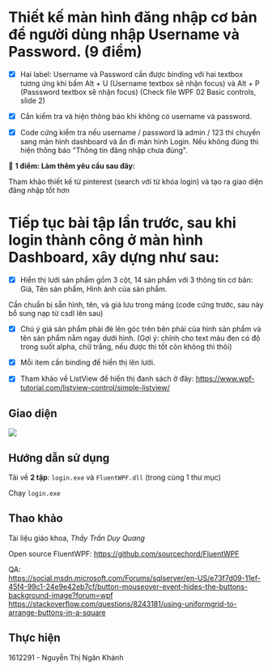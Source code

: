 # Thiết kế màn hình đăng nhập cơ bản để người dùng nhập Username và Password. (9 điểm)

- [x] Hai label: Username và Password cần được binding với hai textbox tương ứng khi bấm Alt + U (Username textbox sẽ nhận focus) và Alt + P (Passsword textbox sẽ nhận focus) (Check file WPF 02 Basic controls, slide 2)

- [x] Cần kiểm tra và hiện thông báo khi không có username và password.

- [x] Code cứng kiểm tra nếu username / password là admin / 123 thì chuyển sang màn hình dashboard và ẩn đi màn hình Login. Nếu không đúng thì hiện thông báo "Thông tin đăng nhập chưa đúng".

🤞 **1 điểm: Làm thêm yêu cầu sau đây:**

Tham khảo thiết kế từ pinterest (search với từ khóa login) và tạo ra giao diện đăng nhập tốt hơn 

# Tiếp tục bài tập lần trước, sau khi login thành công ở màn hình Dashboard, xây dựng như sau:

- [x] Hiển thị lưới sản phẩm gồm 3 cột, 14 sản phẩm với 3 thông tin cơ bản: Giá, Tên sản phẩm, Hình ảnh của sản phẩm.

Cần chuẩn bị sẵn hình, tên, và giá lưu trong mảng (code cứng trước, sau này bổ sung nạp từ csdl lên sau)

- [x] Chú ý giá sản phẩm phải đè lên góc trên bên phải của hình sản phẩm và tên sản phẩm nằm ngay dưới hình. (Gợi ý: chỉnh cho text màu đen có độ trong suốt alpha, chữ trắng, nếu được thì tốt còn không thì thôi)

- [x] Mỗi item cần binding để hiển thị lên lưới.

- [x] Tham khảo về ListView để hiển thị đanh sách ở đây: https://www.wpf-tutorial.com/listview-control/simple-listview/

## Giao diện
![](https://user-images.githubusercontent.com/32817908/48627783-09267580-e9e8-11e8-8261-885dcf2f538c.png)

## Hướng dẫn sử dụng
Tải về **2 tập**: `login.exe` và `FluentWPF.dll` (trong cùng 1 thư mục)

Chạy `login.exe`

## Thao khảo
Tài liệu giáo khoa, _Thầy Trần Duy Quang_

Open source FluentWPF: https://github.com/sourcechord/FluentWPF

QA: <br>
https://social.msdn.microsoft.com/Forums/sqlserver/en-US/e73f7d09-11ef-45f4-99c1-24e9e42eb7cf/button-mouseover-event-hides-the-buttons-background-image?forum=wpf<br>
https://stackoverflow.com/questions/8243181/using-uniformgrid-to-arrange-buttons-in-a-square

## Thực hiện 
1612291 - Nguyễn Thị Ngân Khánh
